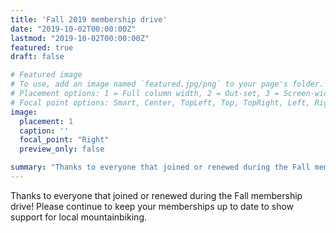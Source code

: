 ```yaml
---
title: 'Fall 2019 membership drive'
date: "2019-10-02T00:00:00Z"
lastmod: "2019-10-02T00:00:00Z"
featured: true
draft: false

# Featured image
# To use, add an image named `featured.jpg/png` to your page's folder.
# Placement options: 1 = Full column width, 2 = Out-set, 3 = Screen-width
# Focal point options: Smart, Center, TopLeft, Top, TopRight, Left, Right, BottomLeft, Bottom, BottomRight
image:
  placement: 1
  caption: ''
  focal_point: "Right"
  preview_only: false

summary: "Thanks to everyone that joined or renewed during the Fall membership drive! Please continue to keep your memberships up to date to show support for local mountainbiking."
---
```


Thanks to everyone that joined or renewed during the Fall membership drive! Please continue to keep your memberships up to date to show support for local mountainbiking.

